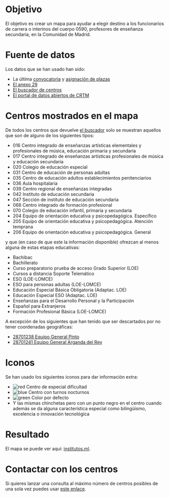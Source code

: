 # Objetivo

El objetivo es crear un mapa para ayudar a elegir destino
a los funcionarios de carrera o interinos del cuerpo 0590,
profesores de enseñanza secundaria, en la Comunidad de Madrid.

# Fuente de datos

Los datos que se han usado han sido:

* La última [convocatoria](http://www.madrid.org/cs/Satellite?c=EDRH_Generico_FA&cid=1354540246227&pagename=PortalEducacionRRHH%2FEDRH_Generico_FA%2FEDRH_generico) y [asignación de plazas](http://www.madrid.org/cs/Satellite?c=EDRH_Generico_FA&cid=1354576342904&pagename=PortalEducacionRRHH%2FEDRH_Generico_FA%2FEDRH_generico)
* [El anexo 29](http://www.madrid.org/cs/Satellite?blobcol=urldata&blobheader=application%2Fpdf&blobheadername1=Content-disposition&blobheadername2=cadena&blobheadervalue1=filename%3DAnexo+29.pdf&blobheadervalue2=language%3Des%26site%3DPortalEducacionRRHH&blobkey=id&blobtable=MungoBlobs&blobwhere=1310723140345&ssbinary=true)
* [El buscador de centros](https://gestiona3.madrid.org/wpad_pub/run/j/BusquedaAvanzada.icm)
* [El portal de datos abiertos de CRTM](https://data-crtm.opendata.arcgis.com/)

# Centros mostrados en el mapa

De todos los centros que devuelve [el buscador](https://gestiona3.madrid.org/wpad_pub/run/j/BusquedaAvanzada.icm) solo se muestran
aquellos que son de alguno de los siguientes tipos:

* 016 Centro integrado de enseñanzas artísticas elementales y profesionales de música, educación primaria y secundaria
* 017 Centro integrado de enseñanzas artísticas profesionales de música y educación secundaria
* 020 Colegio de educación especial
* 031 Centro de educación de personas adultas
* 035 Centro de educación adultos establecimientos penitenciarios
* 036 Aula hospitalaria
* 039 Centro regional de enseñanzas integradas
* 042 Instituto de educación secundaria
* 047 Sección de instituto de educación secundaria
* 068 Centro integrado de formación profesional
* 070 Colegio de educación infantil, primaria y secundaria
* 204 Equipo de orientación educativa y psicopedagógica. Específico
* 205 Equipo de orientación educativa y psicopedagógica. Atención temprana
* 206 Equipo de orientación educativa y psicopedagógica. General

y que (en caso de que este la información disponible) ofrezcan al menos alguna de estas etapas educativas:

* Bachibac
* Bachillerato
* Curso preparatorio prueba de acceso Grado Superior (LOE)
* Cursos a distancia Soporte Telemático
* ESO (LOE-LOMCE)
* ESO para personas adultas (LOE-LOMCE)
* Educación Especial Básica Obligatoria (Adaptac. LOE)
* Educación Especial ESO (Adaptac. LOE)
* Enseñanzas para el Desarrollo Personal y la Participación
* Español para Extranjeros
* Formación Profesional Básica (LOE-LOMCE)

A excepción de los siguientes que han tenido que ser descartados por no tener coordenadas geográficas:

* [28701238 Equipo General Pinto](http://gestiona.madrid.org/wpad_pub/run/j/MostrarFichaCentro.icm?cdCentro=28701238)
* [28701241 Equipo General Arganda del Rey](http://gestiona.madrid.org/wpad_pub/run/j/MostrarFichaCentro.icm?cdCentro=28701241)

# Iconos

Se han usado los siguientes iconos para dar información extra:

* ![red](https://maps.google.com/mapfiles/ms/micons/red.png) Centro de especial dificultad
* ![blue](https://maps.google.com/mapfiles/ms/micons/blue.png) Centro con turnos nocturnos
* ![green](https://maps.google.com/mapfiles/ms/micons/green.png) Color por defecto
* Y las mismas chinchetas pero con un punto negro en el centro
cuando además se da alguna característica especial como
bilingüismo, excelencia o innovación tecnológica

# Resultado

El mapa se puede ver aquí: [institutos.ml](https://institutos.ml).

# Contactar con los centros

Si quieres lanzar una consulta al máximo número de centros posibles de una
sola vez puedes usar [este enlace](mailto:?subject=Consulta%20en%20relacción%20al%20concurso%20de%20traslados&bcc=ah.docedeoctubre.madrid@educa.madrid.org;ah.fuenlabrada.fuenlabrada@educa.madrid.org;ah.fundaciondealcorcon.alcorcon@educa.madrid.org;ah.hgdemostoles.mostoles@educa.madrid.org;ah.hugetafe.getafe@educa.madrid.org;ah.lapaz.madrid@educa.madrid.org;ah.principedeasturias.alcala@educa.madrid.org;ah.puertadehierro.majadahonda@educa.madrid.org;ah.ramonycajal.madrid@educa.madrid.org;ah.severoochoa.leganes@educa.madrid.org;cepa.alborada.navalcarnero@educa.madrid.org;cepa.alcala@educa.madrid.org;cepa.alcorcon@educa.madrid.org;cepa.alonsoquijano.valdemoro@educa.madrid.org;cepa.aluche.madrid@educa.madrid.org;cepa.aranjuez@educa.madrid.org;cepa.arganda@educa.madrid.org;cepa.arganzuela.madrid@educa.madrid.org;cepa.buitrago@educa.madrid.org;cepa.canillejas.madrid@educa.madrid.org;cepa.centro.madrid@educa.madrid.org;cepa.cidcampeador.madrid@educa.madrid.org;cepa.ciudadlineal.madrid@educa.madrid.org;cepa.claracampoamor.alcala@educa.madrid.org;cepa.colladovillalba@educa.madrid.org;cepa.colmenarviejo@educa.madrid.org;cepa.coslada@educa.madrid.org;cepa.daoizyvelarde.madrid@educa.madrid.org;cepa.dulcechacon.aranjuez@educa.madrid.org;cepa.dulcechacon.madrid@educa.madrid.org;cepa.elmolar@educa.madrid.org;cepa.entrevias.madrid@educa.madrid.org;cepa.fuencarral.madrid@educa.madrid.org;cepa.fuenlabrada@educa.madrid.org;cepa.galapagar@educa.madrid.org;cepa.getafe@educa.madrid.org;cepa.gloriafuertes.navalcarnero@educa.madrid.org;cepa.joaquinsorolla.madrid@educa.madrid.org;cepa.josehierro.alcala@educa.madrid.org;cepa.laalbufera.madrid@educa.madrid.org;cepa.lamesta.villanuevadelacanada@educa.madrid.org;cepa.lasrosas.madrid@educa.madrid.org;cepa.lasrozas@educa.madrid.org;cepa.leganes@educa.madrid.org;cepa.losrosales.madrid@educa.madrid.org;cepa.madridvii.estremera@educa.madrid.org;cepa.mancomunidadsuroeste.grinon@educa.madrid.org;cepa.maramarillo.madrid@educa.madrid.org;cepa.mariovargasllosa.majadahonda@educa.madrid.org;cepa.moncloa.madrid@educa.madrid.org;cepa.moratalaz.madrid@educa.madrid.org;cepa.mostoles@educa.madrid.org;cepa.oporto.madrid@educa.madrid.org;cepa.orcasitas.madrid@educa.madrid.org;cepa.pabloguzman.madrid@educa.madrid.org;cepa.panbendito.madrid@educa.madrid.org;cepa.paracuellos@educa.madrid.org;cepa.parla@educa.madrid.org;cepa.pinto@educa.madrid.org;cepa.pozuelodealarcon@educa.madrid.org;cepa.rivas@educa.madrid.org;cepa.sampedro.madrid@educa.madrid.org;cepa.sanfernandodehenares@educa.madrid.org;cepa.sanlorenzo@educa.madrid.org;cepa.sanmartindelavega@educa.madrid.org;cepa.sanmartindevaldeiglesias@educa.madrid.org;cepa.sansebastian@educa.madrid.org;cepa.sierradeguadarrama.colladomediano@educa.madrid.org;cepa.tetuan.madrid@educa.madrid.org;cepa.torrejondeardoz@educa.madrid.org;cepa.torrelaguna@educa.madrid.org;cepa.torrelodones@educa.madrid.org;cepa.torresdelaalameda@educa.madrid.org;cepa.valdemoro@educa.madrid.org;cepa.vallecas.madrid@educa.madrid.org;cepa.vicalvaro.madrid@educa.madrid.org;cepa.villarejodesalvanes@educa.madrid.org;cepa.villaverde.madrid@educa.madrid.org;cepa.vistaalegre.madrid@educa.madrid.org;cepa.yucatan.soto@educa.madrid.org;cifp.simoneortega.mostoles@educa.madrid.org;cim.morenotorroba.madrid@educa.madrid.org;cim.sanlorenzo@educa.madrid.org;cp.adolfosuarez.madrid@educa.madrid.org;cp.cervantes.alcorcon@educa.madrid.org;cp.cervantes.valdilecha@educa.madrid.org;cp.elcantizal.lasrozas@educa.madrid.org;cp.elencinar.torrelodones@educa.madrid.org;cp.eugeniomuro.cadalso@educa.madrid.org;cp.garcialorca.camarma@educa.madrid.org;cp.goyeneche.nuevobaztan@educa.madrid.org;cp.isabellacatolica.navas@educa.madrid.org;cp.jesusaramburu.valdetorres@educa.madrid.org;cp.juanramonjimenez.becerril@educa.madrid.org;cp.laluna.rivas@educa.madrid.org;cp.losangeles.pozuelodealarcon@educa.madrid.org;cp.maestrorodrigo.aranjuez@educa.madrid.org;cp.mariamoliner.villanuevadelacanada@educa.madrid.org;cp.martinagarcia.fuenteelsaz@educa.madrid.org;cp.padregarralda.villanuevadelacanada@educa.madrid.org;cp.principedonfelipe.boadilla@educa.madrid.org;cp.principesdeasturias.pozuelodealarcon@educa.madrid.org;cp.puertadelasierra.venturada@educa.madrid.org;cp.salvadordali.fuenlabrada@educa.madrid.org;cp.salvadordemadariaga.daganzo@educa.madrid.org;cp.sanblas.ajalvir@educa.madrid.org;cp.sansebastian.elboalo@educa.madrid.org;cp.sansuena.talamanca@educa.madrid.org;cp.santoangeldelaguarda.chapineria@educa.madrid.org;cp.santodomingo.algete@educa.madrid.org;cp.suarezsomonte.cenicientos@educa.madrid.org;cp.velazquez.fuenlabrada@educa.madrid.org;cp.vicentealeixandre.miraflores@educa.madrid.org;cp.villadecobena.cobena@educa.madrid.org;cpee.alfonsodecimo.leganes@educa.madrid.org;cpee.franciscodelpozo.madrid@educa.madrid.org;cpee.goyeneche.madrid@educa.madrid.org;cpee.guadarrama.coslada@educa.madrid.org;cpee.hospitalclinico.madrid@educa.madrid.org;cpee.hospitalmaranon.madrid@educa.madrid.org;cpee.hospitalninojesus.madrid@educa.madrid.org;cpee.ikercasillas.torrejondeardoz@educa.madrid.org;cpee.infantaelena.madrid@educa.madrid.org;cpee.inmaculadaconcepcion.madrid@educa.madrid.org;cpee.joanmiro.madrid@educa.madrid.org;cpee.juanveintitres.fuenlabrada@educa.madrid.org;cpee.laquinta.madrid@educa.madrid.org;cpee.mariasoriano.madrid@educa.madrid.org;cpee.miguelhernandez.colmenarviejo@educa.madrid.org;cpee.monteabantos.lasrozas@educa.madrid.org;cpee.montessori.parla@educa.madrid.org;cpee.penalara.colladovillalba@educa.madrid.org;cpee.picasso.alcala@educa.madrid.org;cpee.poncedeleon.madrid@educa.madrid.org;cpee.princesasofia.madrid@educa.madrid.org;cpee.principedeasturias.aranjuez@educa.madrid.org;cpee.ramonycajal.getafe@educa.madrid.org;cpee.rosaparks.coslada@educa.madrid.org;cpee.severoochoa.alcorcon@educa.madrid.org;cpee.sorjuanainesdelacruz.fuenlabrada@educa.madrid.org;cpee.unamuno.mostoles@educa.madrid.org;cpee.vallecas.madrid@educa.madrid.org;cpee.vicenteferrer.sansebastian@educa.madrid.org;crei.scorazon.madrid@educa.madrid.org;eoep.alcala@educa.madrid.org;eoep.alcobendas@educa.madrid.org;eoep.alcorcon@educa.madrid.org;eoep.altascapacidades.madrid@educa.madrid.org;eoep.alteracionesdesarrollo.madrid@educa.madrid.org;eoep.aranjuez@educa.madrid.org;eoep.arganda@educa.madrid.org;eoep.arganzuela.madrid@educa.madrid.org;eoep.at.alcala@educa.madrid.org;eoep.at.alcorcon@educa.madrid.org;eoep.at.aranjuez@educa.madrid.org;eoep.at.arganda@educa.madrid.org;eoep.at.colmenarviejo@educa.madrid.org;eoep.at.fuenlabrada@educa.madrid.org;eoep.at.getafe@educa.madrid.org;eoep.at.hortaleza@educa.madrid.org;eoep.at.lacabrera@educa.madrid.org;eoep.at.latina@educa.madrid.org;eoep.at.leganes@educa.madrid.org;eoep.at.mostoles@educa.madrid.org;eoep.at.navalcarnero@educa.madrid.org;eoep.at.parla@educa.madrid.org;eoep.at.pozuelodealarcon@educa.madrid.org;eoep.at.puentevallecas@educa.madrid.org;eoep.at.sanblas@educa.madrid.org;eoep.at.sanfernando@educa.madrid.org;eoep.at.sanmartindevaldeiglesias@educa.madrid.org;eoep.at.sansebastian@educa.madrid.org;eoep.at.tetuan@educa.madrid.org;eoep.at.torrelodones@educa.madrid.org;eoep.at.villanuevadelacanada@educa.madrid.org;eoep.at.villavallecas@educa.madrid.org;eoep.at.villaverde@educa.madrid.org;eoep.auditivas.madrid@educa.madrid.org;eoep.carabanchel.madrid@educa.madrid.org;eoep.colladovillalba@educa.madrid.org;eoep.colmenarviejo@educa.madrid.org;eoep.coslada@educa.madrid.org;eoep.fuenlabrada@educa.madrid.org;eoep.getafe@educa.madrid.org;eoep.guadarrama@educa.madrid.org;eoep.hortaleza.madrid@educa.madrid.org;eoep.lacabrera@educa.madrid.org;eoep.lasrozas@educa.madrid.org;eoep.latina.madrid@educa.madrid.org;eoep.leganes@educa.madrid.org;eoep.moncloa.madrid@educa.madrid.org;eoep.moratalaz.madrid@educa.madrid.org;eoep.mostoles@educa.madrid.org;eoep.motoricas.madrid@educa.madrid.org;eoep.navalcarnero@educa.madrid.org;eoep.parla@educa.madrid.org;eoep.pinto@educa.madrid.org;eoep.pozuelodealarcon@educa.madrid.org;eoep.puentevallecas.madrid@educa.madrid.org;eoep.retiro.madrid@educa.madrid.org;eoep.rivas@educa.madrid.org;eoep.sanblas.madrid@educa.madrid.org;eoep.sanmartindevaldeiglesias@educa.madrid.org;eoep.sansebastian@educa.madrid.org;eoep.tdah.madrid@educa.madrid.org;eoep.tetuan.madrid@educa.madrid.org;eoep.torrejondeardoz@educa.madrid.org;eoep.valdemoro@educa.madrid.org;eoep.villanuevadelacanada@educa.madrid.org;eoep.villarejo@educa.madrid.org;eoep.villaverde.madrid@educa.madrid.org;eoep.visuales.madrid@educa.madrid.org;ies.adolfosuarez.paracuellos@educa.madrid.org;ies.africa.fuenlabrada@educa.madrid.org;ies.agora.alcobendas@educa.madrid.org;ies.alamedadeosuna.madrid@educa.madrid.org;ies.alarnes.getafe@educa.madrid.org;ies.albeniz.leganes@educa.madrid.org;ies.alberti.coslada@educa.madrid.org;ies.aldebaran.alcobendas@educa.madrid.org;ies.alfonsomoreno.brunete@educa.madrid.org;ies.alfredokraus.madrid@educa.madrid.org;ies.alkalanahar.alcala@educa.madrid.org;ies.almudena.madrid@educa.madrid.org;ies.alonsodeavellan.alcala@educa.madrid.org;ies.alonsoquijano.alcala@educa.madrid.org;ies.alpajes.aranjuez@educa.madrid.org;ies.alpedrete.alpedrete@educa.madrid.org;ies.alsatt.algete@educa.madrid.org;ies.altair.getafe@educa.madrid.org;ies.altojarama.torrelaguna@educa.madrid.org;ies.anafrank.madrid@educa.madrid.org;ies.anammatute.velilla@educa.madrid.org;ies.angelcorella.colmenarviejo@educa.madrid.org;ies.angelysern.navalcarnero@educa.madrid.org;ies.anselmolorenzo.sanmartindelavega@educa.madrid.org;ies.antares.rivas@educa.madrid.org;ies.antoniodenebrija.mostoles@educa.madrid.org;ies.antoniodomingue.madrid@educa.madrid.org;ies.antoniogala.mostoles@educa.madrid.org;ies.antoniogaudi.coslada@educa.madrid.org;ies.antoniolopez.trescantos@educa.madrid.org;ies.antoniolopezgarcia.getafe@educa.madrid.org;ies.arciprestedehita.madrid@educa.madrid.org;ies.arquitectopedro.alcala@educa.madrid.org;ies.arquitectoperid.leganes@educa.madrid.org;ies.arquitectoventurarodriguez.boadilla@educa.madrid.org;ies.arturosoria.madrid@educa.madrid.org;ies.atenea.alcala@educa.madrid.org;ies.atenea.sansebastian@educa.madrid.org;ies.avalon.valdemoro@educa.madrid.org;ies.avenidadelostor.madrid@educa.madrid.org;ies.barajas.madrid@educa.madrid.org;ies.barriodebilbao.madrid@educa.madrid.org;ies.barrioloranca.fuenlabrada@educa.madrid.org;ies.barriosimancas.madrid@educa.madrid.org;ies.beatrizgalindo.madrid@educa.madrid.org;ies.becquer.algete@educa.madrid.org;ies.benjaminrua.mostoles@educa.madrid.org;ies.blancafdezochoa.madrid@educa.madrid.org;ies.blasdeotero.madrid@educa.madrid.org;ies.burgoiecheverria.lasrozas@educa.madrid.org;ies.butarque.leganes@educa.madrid.org;ies.calatalifa.villaviciosa@educa.madrid.org;ies.calderon.pinto@educa.madrid.org;ies.calderondelabar.madrid@educa.madrid.org;ies.camilojosecela.pozuelodealarcon@educa.madrid.org;ies.canadareal.galapagar@educa.madrid.org;ies.cardenalcisnero.alcala@educa.madrid.org;ies.cardenalcisnero.madrid@educa.madrid.org;ies.cardenalherrera.madrid@educa.madrid.org;ies.carlosbousono.majadahonda@educa.madrid.org;ies.carlostercero.madrid@educa.madrid.org;ies.carmenconde.lasrozas@educa.madrid.org;ies.carmenmartingai.moralzarzal@educa.madrid.org;ies.carmenmartingai.navalcarnero@educa.madrid.org;ies.carobaroja.fuenlabrada@educa.madrid.org;ies.carpediem.chinchon@educa.madrid.org;ies.carpediem.fuenlabrada@educa.madrid.org;ies.celestinomutis.madrid@educa.madrid.org;ies.cervantes.madrid@educa.madrid.org;ies.cervantes.mostoles@educa.madrid.org;ies.churriguera.leganes@educa.madrid.org;ies.ciudaddejaen.madrid@educa.madrid.org;ies.ciudaddelosangeles.madrid@educa.madrid.org;ies.ciudaddelospoetas.madrid@educa.madrid.org;ies.ciudadescolar.madrid@educa.madrid.org;ies.claracampoamor.mostoles@educa.madrid.org;ies.colmenarejo@educa.madrid.org;ies.complutense.alcala@educa.madrid.org;ies.condedeorgaz.madrid@educa.madrid.org;ies.cortesdecadiz.elmolar@educa.madrid.org;ies.damasoalonso.madrid@educa.madrid.org;ies.delibes.madrid@educa.madrid.org;ies.delibes.mejorada@educa.madrid.org;ies.dionisioaguado.fuenlabrada@educa.madrid.org;ies.doloresibarruri.fuenlabrada@educa.madrid.org;ies.domenicoscarlat.aranjuez@educa.madrid.org;ies.donpelayo.villalbilla@educa.madrid.org;ies.duquederivas.rivas@educa.madrid.org;ies.eijogaray.madrid@educa.madrid.org;ies.elalamo.elalamo@educa.madrid.org;ies.elcanaveral.mostoles@educa.madrid.org;ies.elcarrascal.arganda@educa.madrid.org;ies.elescorial.elescorial@educa.madrid.org;ies.elespinillo.madrid@educa.madrid.org;ies.elisasorianofischer.getafe@educa.madrid.org;ies.elolivo.parla@educa.madrid.org;ies.elpinar.alcorcon@educa.madrid.org;ies.emiliocastelar.madrid@educa.madrid.org;ies.emperatrizmaria.madrid@educa.madrid.org;ies.europa.mostoles@educa.madrid.org;ies.europa.rivas@educa.madrid.org;ies.federicamontsen.fuenlabrada@educa.madrid.org;ies.felipesegundo.madrid@educa.madrid.org;ies.felipetrigo.mostoles@educa.madrid.org;ies.fernangomez.humanes@educa.madrid.org;ies.forges.madrid@educa.madrid.org;ies.fortuny.madrid@educa.madrid.org;ies.franciscadepedraza.alcala@educa.madrid.org;ies.franciscoayala.hoyodemanzanares@educa.madrid.org;ies.franciscoayala.madrid@educa.madrid.org;ies.franciscoumbral.ciempozuelos@educa.madrid.org;ies.gabrielamistral.arroyomolinos@educa.madrid.org;ies.gabrielcisneros.mostoles@educa.madrid.org;ies.galileogalilei.alcorcon@educa.madrid.org;ies.garciaberlanga.coslada@educa.madrid.org;ies.garcialorca.lasrozas@educa.madrid.org;ies.garciamarquez.leganes@educa.madrid.org;ies.garciamarquez.madrid@educa.madrid.org;ies.garciamorato.madrid@educa.madrid.org;ies.gasparsanz.meco@educa.madrid.org;ies.gerardodiego.pozuelodealarcon@educa.madrid.org;ies.ginerdelosrios.alcobendas@educa.madrid.org;ies.gloriafuertes.alcobendas@educa.madrid.org;ies.gomezmoreno.madrid@educa.madrid.org;ies.gongora.torrejondeardoz@educa.madrid.org;ies.gonzaloanes.colladomediano@educa.madrid.org;ies.gonzalochacon.arroyomolinos@educa.madrid.org;ies.goya.madrid@educa.madrid.org;ies.grancapitan.madrid@educa.madrid.org;ies.grandecovian.arganda@educa.madrid.org;ies.gregoriomaranon.madrid@educa.madrid.org;ies.grinon.grinon@educa.madrid.org;ies.guadarrama@educa.madrid.org;ies.hosteleria.alcala@educa.madrid.org;ies.hosteleria.madrid@educa.madrid.org;ies.humanejos.parla@educa.madrid.org;ies.humanes.humanes@educa.madrid.org;ies.icaro.getafe@educa.madrid.org;ies.ignacioaldecoa.getafe@educa.madrid.org;ies.ignacioellacuria.alcala@educa.madrid.org;ies.infantaelena.galapagar@educa.madrid.org;ies.isaacperal.torrejondeardoz@educa.madrid.org;ies.isabellacatolica.boadilla@educa.madrid.org;ies.isabellacatolica.madrid@educa.madrid.org;ies.isidradeguzman.alcala@educa.madrid.org;ies.islasfilipinas.madrid@educa.madrid.org;ies.itaca.alcorcon@educa.madrid.org;ies.iturralde.madrid@educa.madrid.org;ies.jaimeferran.colladovillalba@educa.madrid.org;ies.jaimeferran.sanfernando@educa.madrid.org;ies.jaimevera.madrid@educa.madrid.org;ies.janegoodall.madrid@educa.madrid.org;ies.jimenamenendezpidal.fuenlabrada@educa.madrid.org;ies.joanmiro.sansebastian@educa.madrid.org;ies.joaquinaraujo.fuenlabrada@educa.madrid.org;ies.joaquinrodrigo.madrid@educa.madrid.org;ies.joaquinturina.madrid@educa.madrid.org;ies.jorgeguillen.alcorcon@educa.madrid.org;ies.jorgemanrique.trescantos@educa.madrid.org;ies.josefinaaldecoa.alcorcon@educa.madrid.org;ies.josegarcianieto.lasrozas@educa.madrid.org;ies.josehierro.getafe@educa.madrid.org;ies.josepedroperezllorca.parla@educa.madrid.org;ies.josesaramago.arganda@educa.madrid.org;ies.josesaramago.majadahonda@educa.madrid.org;ies.jovellanos.fuenlabrada@educa.madrid.org;ies.juanadecastilla.madrid@educa.madrid.org;ies.juanbautistamonegro.torrejondeardoz@educa.madrid.org;ies.juancarlosprimero.ciempozuelos@educa.madrid.org;ies.juandeherrera.sanlorenzo@educa.madrid.org;ies.juandelacierva.madrid@educa.madrid.org;ies.juandemairena.sansebastian@educa.madrid.org;ies.juandevillanuev.madrid@educa.madrid.org;ies.juangris.mostoles@educa.madrid.org;ies.juanramonjimenez.madrid@educa.madrid.org;ies.juliopalacios.sansebastian@educa.madrid.org;ies.julioverne.leganes@educa.madrid.org;ies.laarboleda.alcorcon@educa.madrid.org;ies.lacabrera@educa.madrid.org;ies.ladehesilla.cercedilla@educa.madrid.org;ies.laestrella.madrid@educa.madrid.org;ies.lafortuna.leganes@educa.madrid.org;ies.lagunadejoatzel.getafe@educa.madrid.org;ies.lalaguna.parla@educa.madrid.org;ies.lapaloma.madrid@educa.madrid.org;ies.lapaz.alcobendas@educa.madrid.org;ies.lapoveda.arganda@educa.madrid.org;ies.larra.madrid@educa.madrid.org;ies.lasamericas.parla@educa.madrid.org;ies.lascanteras.colladovillalba@educa.madrid.org;ies.lasencinas.villanuevadelacanada@educa.madrid.org;ies.lasenda.getafe@educa.madrid.org;ies.laserna.fuenlabrada@educa.madrid.org;ies.laslagunas.rivas@educa.madrid.org;ies.lasmusas.madrid@educa.madrid.org;ies.lasveredillas.torrejondeardoz@educa.madrid.org;ies.lazarocardenas.colladovillalba@educa.madrid.org;ies.lazarocarreter.alcala@educa.madrid.org;ies.leonardodavinci.madrid@educa.madrid.org;ies.leonardodavinci.majadahonda@educa.madrid.org;ies.leonfelipe.getafe@educa.madrid.org;ies.leonfelipe.torrejondeardoz@educa.madrid.org;ies.lopedevega.madrid@educa.madrid.org;ies.lopezaranguren.fuenlabrada@educa.madrid.org;ies.loscastillos.alcorcon@educa.madrid.org;ies.losolivos.mejorada@educa.madrid.org;ies.losrosales.mostoles@educa.madrid.org;ies.luisbraille.coslada@educa.madrid.org;ies.luisbunuel.alcorcon@educa.madrid.org;ies.luisbunuel.mostoles@educa.madrid.org;ies.luisgarciaberlanga.guadalix@educa.madrid.org;ies.luisvives.leganes@educa.madrid.org;ies.machado.alcala@educa.madrid.org;ies.madridsur.madrid@educa.madrid.org;ies.maestrojmleonet.villadelprado@educa.madrid.org;ies.maestromatiasbravo.valdemoro@educa.madrid.org;ies.magerit.madrid@educa.madrid.org;ies.malalayousafzai.madrid@educa.madrid.org;ies.malasana.mostoles@educa.madrid.org;ies.manueldefalla.coslada@educa.madrid.org;ies.manueldefalla.mostoles@educa.madrid.org;ies.manuelelkinpatarroyo.parla@educa.madrid.org;ies.manuelfragairibarne.madrid@educa.madrid.org;ies.maranon.alcala@educa.madrid.org;ies.margaritasalas.majadahonda@educa.madrid.org;ies.mariademolina.madrid@educa.madrid.org;ies.mariadezayas.majadahonda@educa.madrid.org;ies.mariaguerrero.colladovillalba@educa.madrid.org;ies.mariamoliner.coslada@educa.madrid.org;ies.marianapineda.madrid@educa.madrid.org;ies.mariarodrigo.madrid@educa.madrid.org;ies.mariazambrano.leganes@educa.madrid.org;ies.marquesdesantil.colmenarviejo@educa.madrid.org;ies.marquesdesuanze.madrid@educa.madrid.org;ies.mateoaleman.alcala@educa.madrid.org;ies.maximotrueba.boadilla@educa.madrid.org;ies.menendezpelayo.getafe@educa.madrid.org;ies.miguelcatalan.coslada@educa.madrid.org;ies.migueldecervantes.daganzo@educa.madrid.org;ies.migueldelibes.torrejondelacalzada@educa.madrid.org;ies.miguelhernandez.mostoles@educa.madrid.org;ies.mirasierra.madrid@educa.madrid.org;ies.montserratcaballe.trescantos@educa.madrid.org;ies.narcismonturiol.parla@educa.madrid.org;ies.neilarmstrong.valdemoro@educa.madrid.org;ies.neruda.leganes@educa.madrid.org;ies.newton.madrid@educa.madrid.org;ies.nicolascopernico.parla@educa.madrid.org;ies.numancia.madrid@educa.madrid.org;ies.ortegaygasset.madrid@educa.madrid.org;ies.pacifico.madrid@educa.madrid.org;ies.palasatenea.torrejondeardoz@educa.madrid.org;ies.palomerasvallecas.madrid@educa.madrid.org;ies.parquealuche.madrid@educa.madrid.org;ies.parquelisboa.alcorcon@educa.madrid.org;ies.pedrodetolosa.sanmartindevaldeiglesias@educa.madrid.org;ies.pedroduque.leganes@educa.madrid.org;ies.pedrosalinas.madrid@educa.madrid.org;ies.picasso.pinto@educa.madrid.org;ies.piobaroja.madrid@educa.madrid.org;ies.pradodesantodomingo.alcorcon@educa.madrid.org;ies.pradolongo.madrid@educa.madrid.org;ies.principefelipe.madrid@educa.madrid.org;ies.profesorjulioperez.rivas@educa.madrid.org;ies.puigadam.getafe@educa.madrid.org;ies.quevedo.madrid@educa.madrid.org;ies.rafaelfruhbeckdeburgos.leganes@educa.madrid.org;ies.ramirodemaeztu.madrid@educa.madrid.org;ies.ramonycajal.madrid@educa.madrid.org;ies.rayuela.mostoles@educa.madrid.org;ies.renacimiento.madrid@educa.madrid.org;ies.reyfernando.sanfernando@educa.madrid.org;ies.reypastor.madrid@educa.madrid.org;ies.rosachacel.colmenarviejo@educa.madrid.org;ies.rosachacel.madrid@educa.madrid.org;ies.sabinofernandezcampo.robledo@educa.madrid.org;ies.salvadorallende.fuenlabrada@educa.madrid.org;ies.salvadordali.leganes@educa.madrid.org;ies.salvadordali.madrid@educa.madrid.org;ies.sampedro.trescantos@educa.madrid.org;ies.sanagustin.sanagustin@educa.madrid.org;ies.sanblas.madrid@educa.madrid.org;ies.sancristobal.madrid@educa.madrid.org;ies.sanfernando.madrid@educa.madrid.org;ies.sanisidoro.madrid@educa.madrid.org;ies.sanisidro.madrid@educa.madrid.org;ies.sanjuanbautista.madrid@educa.madrid.org;ies.sanjuandelacruz.pozuelodealarcon@educa.madrid.org;ies.sanmateo.madrid@educa.madrid.org;ies.sannicasio.leganes@educa.madrid.org;ies.santaengracia.madrid@educa.madrid.org;ies.santaeugenia.madrid@educa.madrid.org;ies.santamarca.madrid@educa.madrid.org;ies.santateresa.madrid@educa.madrid.org;ies.santiagorusinol.aranjuez@educa.madrid.org;ies.satafi.getafe@educa.madrid.org;ies.sendagaliana.torres@educa.madrid.org;ies.severoochoa.alcobendas@educa.madrid.org;ies.sevillalanueva.sevilla@educa.madrid.org;ies.sierradeguadarrama.soto@educa.madrid.org;ies.sigloveintiuno.leganes@educa.madrid.org;ies.simoneveil.paracuellos@educa.madrid.org;ies.sorjuanadelacruz.cubasdelasagra@educa.madrid.org;ies.tetuan.madrid@educa.madrid.org;ies.tiernogalvan.leganes@educa.madrid.org;ies.tiernogalvan.madrid@educa.madrid.org;ies.tiernogalvan.parla@educa.madrid.org;ies.tirsodemolina.madrid@educa.madrid.org;ies.tomasyvaliente.madrid@educa.madrid.org;ies.torcuatofdezmiranda.arroyomolinos@educa.madrid.org;ies.torrenteballest.sansebastian@educa.madrid.org;ies.uno.lasrozas@educa.madrid.org;ies.valdebernardo.madrid@educa.madrid.org;ies.vallecasuno.madrid@educa.madrid.org;ies.valleinclan.torrejondeardoz@educa.madrid.org;ies.valmayor.valdemorillo@educa.madrid.org;ies.vegadeljarama.sanfernando@educa.madrid.org;ies.velazquez.mostoles@educa.madrid.org;ies.velazquez.torrelodones@educa.madrid.org;ies.vicentealeixand.pinto@educa.madrid.org;ies.victoria.villarejo@educa.madrid.org;ies.victoriakent.fuenlabrada@educa.madrid.org;ies.victoriakent.torrejondeardoz@educa.madrid.org;ies.villablanca.madrid@educa.madrid.org;ies.villadevaldemoro.valdemoro@educa.madrid.org;ies.villadevallecas.madrid@educa.madrid.org;ies.villanuevadelpardillo@educa.madrid.org;ies.villarejo@educa.madrid.org;ies.villaverde.madrid@educa.madrid.org;ies.vistaalegre.madrid@educa.madrid.org;sies.africa.moraleja@educa.madrid.org;sies.anselmolorenzo.morata@educa.madrid.org;sies.carpediem.colmenardeoreja@educa.madrid.org;sies.lapoveda.camporeal@educa.madrid.org;sies.luisdegongora.loeches@educa.madrid.org).
